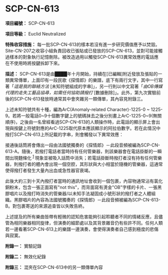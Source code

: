 # SCP-CN-613

**項目編號：** SCP-CN-613

**項目等級：**  Euclid Neutralized

**特殊收容措施：**  每一批SCP-CN-613的樣本若沒有進一步研究價值應予以焚毀。Site-CN-207之收容小組負責回收已張貼或已發放的SCP-CN-613，並對可能接觸過樣本的對象執行記憶刪除。被改造過用以觸發SCP-CN-613異常效應的電話應在不使用時將按鍵拆卸下來。

**描述：**  SCP-CN-613是由████年十月開始，持續在[已編輯]附近發放及張貼的一類異常傳單，上面印有一段民歌《探情郎》的樂譜，底下有兩行文字，其中一行寫著「*這是我的聯絡方法* [未知符號組成的字串]」，另一行則以中文寫著「*由OB傳媒代理的走失工藝品協尋，如需任何協助請撥打* [數據刪除]」。此外，第九次實驗前後的SCP-CN-613發放時通常其中會夾雜另一類傳單，其內容見附錄三。

上述未知符號共有十種，編為ArC(Anomaly-related Character)-1225-0 ~ 1225-9。若將一般電話0~9十個數字鍵上的號碼抹去之後分別畫上ArC-1225-0~9(無關順序)，之後由一名曾經看過SCP-CN-613的人類操作時，此電話的顯示屏上會出現與按鍵上符號對應的ArC-1225取代原本應該顯示的阿拉伯數字。若在此情況中撥打SCP-CN-613上所記載的字串，則會觸發以下異常效應：

接通後話筒將會傳出一段由法國號獨奏的《探情郎》－此段音頻被編為SCP-CN-613-A。隨後，若撥打電話者當時持有任何管樂器，則該樂器會在電話掛斷的一瞬間出現麵條化<sup class='footnoteref'>
 <a shape='rect' class='footnoteref' id='footnoteref-1' href='javascript:;' onclick='WIKIDOT.page.utils.scrollToReference(&apos;footnote-1&apos;)'>1</a>
</sup>現象並被吸入話筒中消失；若電話掛斷時撥打者沒有持有任何管樂器，則撥打者的體內會出現一個空腔，其形狀與大小相當於隨機的管樂器，這通常使得撥打者發生大量內出血或急性器官衰竭。

此後大約三到十天內撥打者當時的通訊地址會收到一個包裹，內容物通常沾有氯化銅粉末，包含一張正面寫有"not this"，而背面寫有燙金"OB"字樣的卡片、一張黑膠唱片以及撥打時消失的管樂器/以未知手法凝固成小號形狀的撥打者之人體組織。黑膠唱片的內容為法國號獨奏的《探情郎》－此段音頻被編為SCP-CN-613-B。對包裹寄送的來源追查皆以失敗告終。

上述提及的所有樂曲皆帶有輕微的認知危害能夠引起聆聽者不同的情緒反應，且儘管為相同樂器相同旋律，但演奏的細節處以及其背景雜音仍有些許不同。任何人類若一邊看著SCP-CN-613上的樂譜一邊演奏，會使得演奏者自己感到極度的悲傷與寂寞。

**附錄一：**  實驗記錄


**附錄二：**  無效化紀錄


**附錄三：**  混夾在SCP-CN-613中的另一類傳單內容




